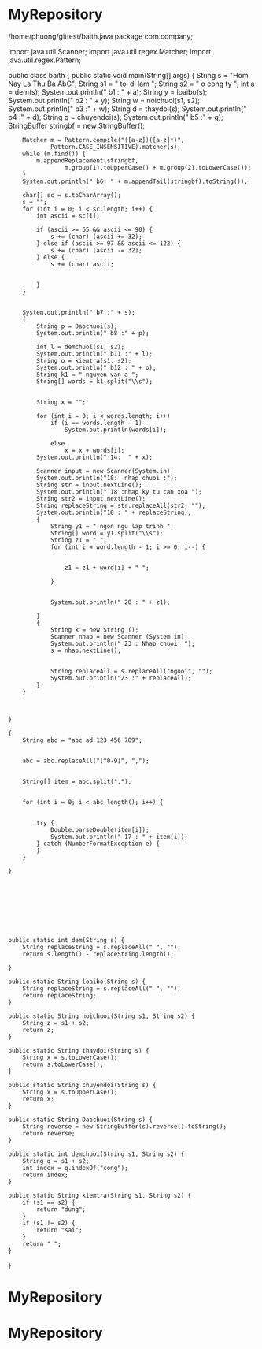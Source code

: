 # MyRepository
/home/phuong/gittest/baith.java
package com.company;

import java.util.Scanner;
import java.util.regex.Matcher;
import java.util.regex.Pattern;

public class baith {
    public static void main(String[] args) {
        String s = "Hom Nay La Thu Ba AbC";
        String s1 = " toi di lam ";
        String s2 = " o cong ty ";
        int a = dem(s);
        System.out.println(" b1 : " + a);
        String y = loaibo(s);
        System.out.println(" b2 : " + y);
        String w = noichuoi(s1, s2);
        System.out.println(" b3 :" + w);
        String d = thaydoi(s);
        System.out.println(" b4 :" + d);
        String g = chuyendoi(s);
        System.out.println(" b5 :" + g);
        StringBuffer stringbf = new StringBuffer();

        Matcher m = Pattern.compile("([a-z])([a-z]*)",
                Pattern.CASE_INSENSITIVE).matcher(s);
        while (m.find()) {
            m.appendReplacement(stringbf,
                    m.group(1).toUpperCase() + m.group(2).toLowerCase());
        }
        System.out.println(" b6: " + m.appendTail(stringbf).toString());

        char[] sc = s.toCharArray();
        s = "";
        for (int i = 0; i < sc.length; i++) {
            int ascii = sc[i];

            if (ascii >= 65 && ascii <= 90) {
                s += (char) (ascii += 32);
            } else if (ascii >= 97 && ascii <= 122) {
                s += (char) (ascii -= 32);
            } else {
                s += (char) ascii;


            }
        }


        System.out.println(" b7 :" + s);
        {
            String p = Daochuoi(s);
            System.out.println(" b8 :" + p);

            int l = demchuoi(s1, s2);
            System.out.println(" b11 :" + l);
            String o = kiemtra(s1, s2);
            System.out.println(" b12 : " + o);
            String k1 = " nguyen van a ";
            String[] words = k1.split("\\s");


            String x = "";

            for (int i = 0; i < words.length; i++)
                if (i == words.length - 1)
                    System.out.println(words[i]);

                else
                    x = x + words[i];
            System.out.println(" 14:  " + x);

            Scanner input = new Scanner(System.in);
            System.out.println("18:  nhap chuoi :");
            String str = input.nextLine();
            System.out.println(" 18 :nhap ky tu can xoa ");
            String str2 = input.nextLine();
            String replaceString = str.replaceAll(str2, "");
            System.out.println("18 : " + replaceString);
            {
                String y1 = " ngon ngu lap trinh ";
                String[] word = y1.split("\\s");
                String z1 = " ";
                for (int i = word.length - 1; i >= 0; i--) {


                    z1 = z1 + word[i] + " ";

                }


                System.out.println(" 20 : " + z1);

            }
            {
                String k = new String ();
                Scanner nhap = new Scanner (System.in);
                System.out.println(" 23 : Nhap chuoi: ");
                s = nhap.nextLine();


                String replaceAll = s.replaceAll("nguoi", "");
                System.out.println("23 :" + replaceAll);
            }
        }



    }

    {
        String abc = "abc ad 123 456 789";


        abc = abc.replaceAll("[^0-9]", ",");


        String[] item = abc.split(",");


        for (int i = 0; i < abc.length(); i++) {


            try {
                Double.parseDouble(item[i]);
                System.out.println(" 17 : " + item[i]);
            } catch (NumberFormatException e) {
            }
        }

    }









    public static int dem(String s) {
        String replaceString = s.replaceAll(" ", "");
        return s.length() - replaceString.length();

    }

    public static String loaibo(String s) {
        String replaceString = s.replaceAll(" ", "");
        return replaceString;
    }

    public static String noichuoi(String s1, String s2) {
        String z = s1 + s2;
        return z;
    }

    public static String thaydoi(String s) {
        String x = s.toLowerCase();
        return s.toLowerCase();
    }

    public static String chuyendoi(String s) {
        String x = s.toUpperCase();
        return x;
    }

    public static String Daochuoi(String s) {
        String reverse = new StringBuffer(s).reverse().toString();
        return reverse;
    }

    public static int demchuoi(String s1, String s2) {
        String q = s1 + s2;
        int index = q.indexOf("cong");
        return index;
    }

    public static String kiemtra(String s1, String s2) {
        if (s1 == s2) {
            return "dung";
        }
        if (s1 != s2) {
            return "sai";
        }
        return " ";
    }


}

# MyRepository
# MyRepository
